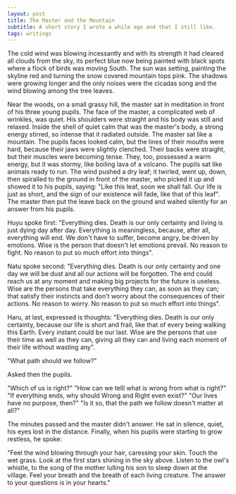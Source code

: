 ```yaml
---
layout: post
title: The Master and the Mountain
subtitle: A short story I wrote a while ago and that I still like.
tags: writings
---
```


The cold wind was blowing incessantly and with its strength it had cleared all clouds from the sky, its perfect blue now being painted with black spots where a flock of birds was moving South.
The sun was setting, painting the skyline red and turning the snow covered mountain tops pink.
The shadows were growing longer and the only noises were the cicadas song and the wind blowing among the tree leaves.

Near the woods, on a small grassy hill, the master sat in meditation in front of his three young pupils.
The face of the master, a complicated web of wrinkles, was quiet. His shoulders were straight and his body was still and relaxed.
Inside the shell of quiet calm that was the master's body, a strong energy stirred, so intense that it radiated outside.
The master sat like a mountain.
The pupils faces looked calm, but the lines of their mouths were hard, because their jaws were slightly clenched. Their backs were straight, but their muscles were becoming tense.
They, too, possessed a warm energy, but it was stormy, like boiling lava of a volcano.
The pupils sat like animals ready to run.
The wind pushed a dry leaf; it twirled, went up, down, then spiralled to the ground in front of the master, who picked it up and showed it to his pupils, saying:
"Like this leaf, soon we shall fall. Our life is just as short, and the sign of our existence will fade, like that of this leaf".
The master then put the leave back on the ground and waited silently for an answer from his pupils.

Huyu spoke first:
"Everything dies. Death is our only certainty and living is just dying day after day. Everything is meaningless, because, after all, everything will end. We don't have to suffer, become angry, be driven by emotions. Wise is the person that doesn't let emotions prevail. No reason to fight. No reason to put so much effort into things".

Natu spoke second:
"Everything dies. Death is our only certainty and one day we will be dust and all our actions will be forgotten. The end could reach us at any moment and making big projects for the future is useless. Wise are the persons that take everything they can, as soon as they can; that satisfy their instincts and don't worry about the consequences of their actions. No reason to worry. No reason to put so much effort into things".

Haru, at last, expressed is thoughts:
"Everything dies. Death is our only certainty, because our life is short  and frail, like that of every being walking this Earth. Every instant could be our last. Wise are the persons that use their time as well as they can, giving all they can and living each moment of their life without wasting any".

"What path should we follow?"

Asked then the pupils.

"Which of us is right?"
"How can we telll what is wrong from what is right?"
"If everything ends, why should Wrong and Right even exist?"
"Our lives have no purpose, then?"
"Is it so, that the path we follow doesn't matter at all?"

The minutes passed and the master didn't answer. He sat in silence, quiet, his eyes lost in the distance.
Finally, when his pupils were starting to grow restless, he spoke:

"Feel the wind blowing through your hair, caressing your skin. Touch the wet grass. Look at the first stars shining in the sky above. Listen to the owl's whistle, to the song of the mother lulling his son to sleep down at the village. Feel your breath and the breath of each living creature. The answer to your questions is in your hearts."